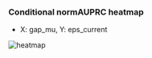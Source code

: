 ### Conditional normAUPRC heatmap

- X: gap_mu, Y: eps_current

![heatmap](/home/elicer/project_0814_2/results/20250814-090459/holdout/conditional_heatmap_gap_mu_vs_eps_current.png)
